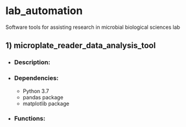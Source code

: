 # lab_automation
Software tools for assisting research in microbial biological sciences lab

## 1) microplate_reader_data_analysis_tool
* ### Description:
* ### Dependencies:
  * Python 3.7
  * pandas package
  * matplotlib package
* ### Functions:
